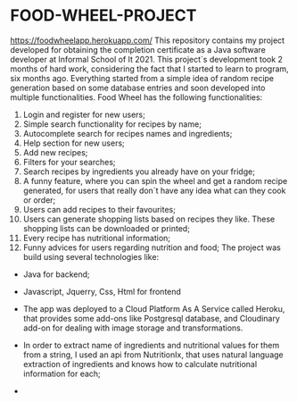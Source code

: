 # FOOD-WHEEL-PROJECT
https://foodwheelapp.herokuapp.com/
This repository contains my project developed for obtaining the completion certificate as a Java software developer at Informal School of It 2021.
This project`s development took 2 months of hard work, considering the fact that I started to learn to program, six months ago. Everything started from a simple idea of random recipe generation based on some database entries and soon developed into multiple functionalities.
Food Wheel has the following functionalities:
1. Login and register for new users;
2. Simple search functionality for recipes by name;
3. Autocomplete search for recipes names and ingredients;
4. Help section for new users;
5. Add new recipes;
6. Filters for your searches;
7. Search recipes by ingredients you already have on your fridge;
8. A funny feature, where you can spin the wheel and get a random recipe generated, for users that really don`t have any idea what can they cook or order;
9. Users can add recipes to their favourites; 
10. Users can generate shopping lists based on recipes they like. These shopping lists can be downloaded or printed;
11. Every recipe has nutritional information;
12. Funny advices for users regarding nutrition and food;
The project was build using several technologies like:
- Java for backend;
- Javascript, Jquerry, Css, Html for frontend 
- The app was deployed to a Cloud Platform As A Service called Heroku, that provides some add-ons like Postgresql database, and Cloudinary add-on for dealing with image storage and transformations.
- In order to extract name of ingredients and nutritional values for them from a string, I used an api from NutritionIx, that uses natural language extraction of ingredients and knows how to calculate nutritional information for each;





- 
